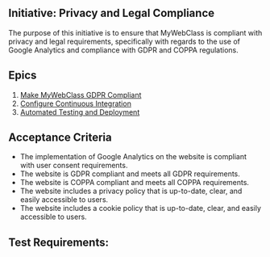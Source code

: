 ## Initiative: Privacy and Legal Compliance

The purpose of this initiative is to ensure that MyWebClass is compliant with privacy and legal requirements, specifically with regards to the use of Google Analytics and compliance with GDPR and COPPA regulations.

## Epics

1.  [Make MyWebClass GDPR Compliant](/documentation/templates/theme/initiatives/epics/GDPRCompliant.md)
2.  [Configure Continuous Integration](/documentation/templates/theme/initiatives/epics/ContinuousIntegration.md)
3.  [Automated Testing and Deployment](/documentation/templates/theme/initiatives/epics/AutomatedTestingandDeployment.md)

## Acceptance Criteria
- The implementation of Google Analytics on the website is compliant with user consent requirements.
- The website is GDPR compliant and meets all GDPR requirements.
- The website is COPPA compliant and meets all COPPA requirements.
- The website includes a privacy policy that is up-to-date, clear, and easily accessible to users.
- The website includes a cookie policy that is up-to-date, clear, and easily accessible to users.

## Test Requirements:
